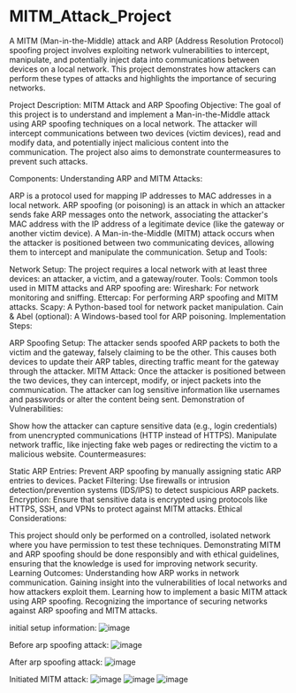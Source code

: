 # MITM_Attack_Project

A MITM (Man-in-the-Middle) attack and ARP (Address Resolution Protocol) spoofing project involves exploiting network vulnerabilities to intercept, manipulate, and potentially inject data into communications between devices on a local network. This project demonstrates how attackers can perform these types of attacks and highlights the importance of securing networks.

Project Description: MITM Attack and ARP Spoofing
Objective:
The goal of this project is to understand and implement a Man-in-the-Middle attack using ARP spoofing techniques on a local network. The attacker will intercept communications between two devices (victim devices), read and modify data, and potentially inject malicious content into the communication. The project also aims to demonstrate countermeasures to prevent such attacks.

Components:
Understanding ARP and MITM Attacks:

ARP is a protocol used for mapping IP addresses to MAC addresses in a local network.
ARP spoofing (or poisoning) is an attack in which an attacker sends fake ARP messages onto the network, associating the attacker's MAC address with the IP address of a legitimate device (like the gateway or another victim device).
A Man-in-the-Middle (MITM) attack occurs when the attacker is positioned between two communicating devices, allowing them to intercept and manipulate the communication.
Setup and Tools:

Network Setup: The project requires a local network with at least three devices: an attacker, a victim, and a gateway/router.
Tools: Common tools used in MITM attacks and ARP spoofing are:
Wireshark: For network monitoring and sniffing.
Ettercap: For performing ARP spoofing and MITM attacks.
Scapy: A Python-based tool for network packet manipulation.
Cain & Abel (optional): A Windows-based tool for ARP poisoning.
Implementation Steps:

ARP Spoofing Setup:
The attacker sends spoofed ARP packets to both the victim and the gateway, falsely claiming to be the other.
This causes both devices to update their ARP tables, directing traffic meant for the gateway through the attacker.
MITM Attack:
Once the attacker is positioned between the two devices, they can intercept, modify, or inject packets into the communication.
The attacker can log sensitive information like usernames and passwords or alter the content being sent.
Demonstration of Vulnerabilities:

Show how the attacker can capture sensitive data (e.g., login credentials) from unencrypted communications (HTTP instead of HTTPS).
Manipulate network traffic, like injecting fake web pages or redirecting the victim to a malicious website.
Countermeasures:

Static ARP Entries: Prevent ARP spoofing by manually assigning static ARP entries to devices.
Packet Filtering: Use firewalls or intrusion detection/prevention systems (IDS/IPS) to detect suspicious ARP packets.
Encryption: Ensure that sensitive data is encrypted using protocols like HTTPS, SSH, and VPNs to protect against MITM attacks.
Ethical Considerations:

This project should only be performed on a controlled, isolated network where you have permission to test these techniques.
Demonstrating MITM and ARP spoofing should be done responsibly and with ethical guidelines, ensuring that the knowledge is used for improving network security.
Learning Outcomes:
Understanding how ARP works in network communication.
Gaining insight into the vulnerabilities of local networks and how attackers exploit them.
Learning how to implement a basic MITM attack using ARP spoofing.
Recognizing the importance of securing networks against ARP spoofing and MITM attacks.


initial setup information:
![image](https://github.com/user-attachments/assets/4d6afc48-d59f-4d5f-b8ac-d3f828385eb2)

Before arp spoofing attack:
![image](https://github.com/user-attachments/assets/99dc55cb-0cfb-476c-b9a3-f4bd2dad3231)

After arp spoofing attack:
![image](https://github.com/user-attachments/assets/6fb8da01-df13-4f72-8e34-d133181e2ca3)

Initiated MITM attack:
![image](https://github.com/user-attachments/assets/b759f246-3df3-4cf7-907e-1b3a7c35f7a4)
![image](https://github.com/user-attachments/assets/50dc41ee-e89b-44c9-b7bc-4ecbf891024c)
![image](https://github.com/user-attachments/assets/375b8637-ec01-43ad-8698-6eae11a70359)



